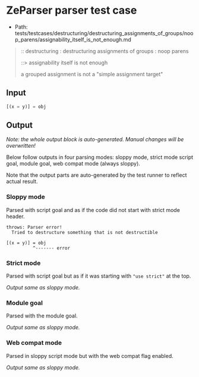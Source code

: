 # ZeParser parser test case

- Path: tests/testcases/destructuring/destructuring_assignments_of_groups/noop_parens/assignability_itself_is_not_enough.md

> :: destructuring : destructuring assignments of groups : noop parens
>
> ::> assignability itself is not enough
>
> a grouped assignment is not a "simple assignment target"

## Input

`````js
[(x = y)] = obj
`````

## Output

_Note: the whole output block is auto-generated. Manual changes will be overwritten!_

Below follow outputs in four parsing modes: sloppy mode, strict mode script goal, module goal, web compat mode (always sloppy).

Note that the output parts are auto-generated by the test runner to reflect actual result.

### Sloppy mode

Parsed with script goal and as if the code did not start with strict mode header.

`````
throws: Parser error!
  Tried to destructure something that is not destructible

[(x = y)] = obj
          ^------- error
`````

### Strict mode

Parsed with script goal but as if it was starting with `"use strict"` at the top.

_Output same as sloppy mode._

### Module goal

Parsed with the module goal.

_Output same as sloppy mode._

### Web compat mode

Parsed in sloppy script mode but with the web compat flag enabled.

_Output same as sloppy mode._
